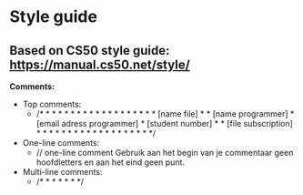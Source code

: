 Style guide
===========
Based on CS50 style guide: https://manual.cs50.net/style/
---------------------------------------------------------

**Comments:**
* Top comments:
  - /* * * * * * * * * * * * * * * * * *
   \* [name file]
   \* 
   \* [name programmer]
   \* [email adress programmer]
   \* [student number]
   \*
   \* [file subscription]
   \*
   \* * * * * * * * * * * * * * * * * */
* One-line comments:
  - // one-line comment
  Gebruik aan het begin van je commentaar geen hoofdletters en aan het eind geen punt.
* Multi-line comments:
  - /* * *
  \*
  \* * */